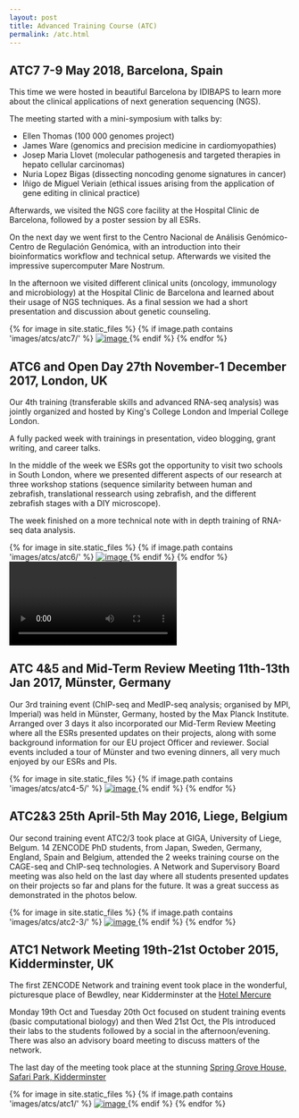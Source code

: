 ```yaml
---
layout: post
title: Advanced Training Course (ATC)
permalink: /atc.html
---
```


<div class="card m-2 border-success">
  <div class="card-body d-flex flex-column align-items-start">
<h2> ATC7 7-9 May 2018, Barcelona, Spain</h2>
<p>This time we were hosted in beautiful Barcelona by IDIBAPS to learn more about the clinical applications of next generation sequencing (NGS).</p>

<p>The meeting started with a mini-symposium with talks by:
<ul>
  <li>Ellen Thomas (100 000 genomes project)</li>
  <li>James Ware (genomics and precision medicine in cardiomyopathies)</li>
  <li>Josep Maria Llovet (molecular pathogenesis and targeted therapies in hepato cellular carcinomas)</li>
  <li>Nuria Lopez Bigas (dissecting noncoding genome signatures in cancer)</li>
  <li>Iñigo de Miguel Veriain (ethical issues arising from the application of gene editing in clinical practice)</li>
</ul></p>
<p>
Afterwards, we visited the NGS core facility at the Hospital Clinic de Barcelona, followed by a poster session by all ESRs.</p>

<p>On the next day we went first to the Centro Nacional de Análisis Genómico-Centro de Regulación Genómica, with an introduction into their bioinformatics workflow and technical setup. Afterwards we visited the impressive supercomputer Mare Nostrum.</p>
<p>In the afternoon we visited different clinical units (oncology, immunology and microbiology) at the Hospital Clinic de Barcelona and learned about their usage of NGS techniques. As a final session we had a short presentation and discussion about genetic counseling.</p>

<div class="image-gallery-lg d-flex flex-row flex-wrap justify-content-center ">
{% for image in site.static_files %}
{% if image.path contains 'images/atcs/atc7/' %}
<a href="{{ image.path }}" class="item" data-toggle="lightbox" data-gallery="gallery">
<img src="{{ image.path }}" alt="image" class="post-image inline-block" />
</a>
{% endif %}
{% endfor %}
</div>
</div>
</div>
<div class="card m-2 border-success">
  <div class="card-body d-flex flex-column align-items-start">
<h2> ATC6 and Open Day 27th November-1 December 2017, London, UK</h2>
<p>Our 4th training (transferable skills and advanced RNA-seq analysis) was jointly organized and hosted by King's College London and Imperial College London.</p>
<p>A fully packed week with trainings in presentation, video blogging, grant writing, and career talks.</p>

<p>In the middle of the week we ESRs got the opportunity to visit two schools in South London, where we presented different aspects of our research at three workshop stations (sequence similarity between human and zebrafish, translational ressearch using zebrafish, and the different zebrafish stages with a DIY microscope).</p>

<p>The week finished on a more technical note with in depth training of RNA-seq data analysis.</p>
<div class="image-gallery-lg d-flex flex-row flex-wrap justify-content-center ">
{% for image in site.static_files %}
{% if image.path contains 'images/atcs/atc6/' %}
<a href="{{ image.path }}" class="item" data-toggle="lightbox" data-gallery="gallery">
<img src="{{ image.path }}" alt="image" class="post-image-sm inline-block" />
</a>
{% endif %}
{% endfor %}
<video class="video-container-square inline-block" controls>
  <source src="../library/movies/zoom.webm" type="video/webm; codecs=vp9">
  <source src="../library/movies/zoom.mp4" type="video/mp4">
</video>
</div>
</div>
</div>

<div class="card m-2 border-success">
  <div class="card-body d-flex flex-column align-items-start">
<h2>ATC 4&5 and Mid-Term Review Meeting 11th-13th Jan 2017, Münster, Germany</h2>
<p>Our 3rd training event (ChIP-seq and MedIP-seq analysis; organised by MPI, Imperial) was held in Münster, Germany, hosted by the Max Planck Institute. Arranged over 3 days it also incorporated our Mid-Term Review Meeting where all the ESRs presented updates on their projects, along with some background information for our EU project Officer and reviewer. Social events included a tour of Münster and two evening dinners, all very much enjoyed by our ESRs and PIs.</p>
<div class="image-gallery-lg d-flex flex-row flex-wrap   justify-content-center">
{% for image in site.static_files %}
{% if image.path contains 'images/atcs/atc4-5/' %}
<a href="{{ image.path }}" class="item" data-toggle="lightbox" data-gallery="gallery">
<img src="{{ image.path }}" alt="image" class="post-image inline-block" />
</a>
{% endif %}
{% endfor %}
</div>
</div>
</div>
<div class="card m-2 border-success">
  <div class="card-body d-flex flex-column align-items-start">
<h2> ATC2&3 25th April-5th May 2016, Liege, Belgium</h2>

<p>Our second training event ATC2/3 took place at GIGA, University of Liege, Belgum. 14 ZENCODE PhD students, from Japan, Sweden, Germany, England, Spain and Belgium, attended the 2 weeks training course on the CAGE-seq and ChIP-seq technologies. A Network and Supervisory Board meeting was also held on the last day where all students presented updates on their projects so far and plans for the future. It was a great success as demonstrated in the photos below.</p>
<div class="image-gallery-lg d-flex flex-row flex-wrap justify-content-center">
{% for image in site.static_files %}
{% if image.path contains 'images/atcs/atc2-3/' %}
<a href="{{ image.path }}" class="item" data-toggle="lightbox" data-gallery="gallery">
<img src="{{ image.path }}" alt="image" class="post-image inline-block" />
</a>
{% endif %}
{% endfor %}
</div>
</div>
</div>
<div class="card m-2 border-success">
  <div class="card-body d-flex flex-column align-items-start">
<h2>ATC1 Network Meeting 19th-21st October 2015, Kidderminster, UK</h2>
<p>The first ZENCODE Network and training event took place in the wonderful, picturesque place of Bewdley, near Kidderminster at the <a href="http://www.mercurekidderminster.co.uk/"> Hotel Mercure</a></p>

<p>Monday 19th Oct and Tuesday 20th Oct focused on student training events (basic computational biology) and then Wed 21st Oct, the PIs introduced their labs to the students followed by a social in the afternoon/evening. There was also an advisory board meeting to discuss matters of the network.</p>

<p>The last day of the meeting took place at the stunning <a href="http://www.springgrovehouse.co.uk/">Spring Grove House, Safari Park, Kidderminster</a></p>

<div class="image-gallery-lg d-flex flex-row flex-wrap justify-content-center m-auto">
{% for image in site.static_files %}
{% if image.path contains 'images/atcs/atc1/' %}
<a href="{{ image.path }}" class="item" data-toggle="lightbox" data-gallery="gallery">
<img src="{{ image.path }}" alt="image" class="post-image inline-block" />
</a>
{% endif %}
{% endfor %}
</div>
</div>
</div>

